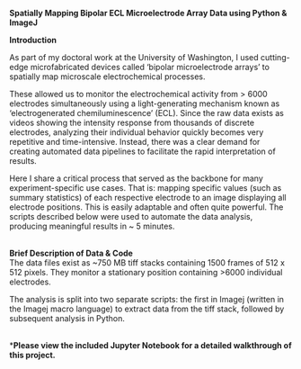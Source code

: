 **Spatially Mapping Bipolar ECL Microelectrode Array Data using Python & ImageJ**

**Introduction** 

As part of my doctoral work at the University of Washington, I used cutting-edge microfabricated devices called ‘bipolar microelectrode arrays’ to spatially map microscale electrochemical processes. 

These allowed us to monitor the electrochemical activity from > 6000 electrodes simultaneously using a light-generating mechanism known as ‘electrogenerated chemiluminescence’ (ECL). Since the raw data exists as videos showing the intensity response from thousands of discrete electrodes, analyzing their individual behavior quickly becomes very repetitive and time-intensive. Instead, there was a clear demand for creating automated data pipelines to facilitate the rapid interpretation of results. 

Here I share a critical process that served as the backbone for many experiment-specific use cases. That is: mapping specific values (such as summary statistics) of each respective electrode to an image displaying all electrode positions. This is easily adaptable and often quite powerful. The scripts described below were used to automate the data analysis, producing meaningful results in ~ 5 minutes. 


\
**Brief Description of Data & Code**
\
The data files exist as ~750 MB tiff stacks containing 1500 frames of 512 x 512 pixels. They monitor a stationary position containing >6000 individual electrodes. 

The analysis is split into two separate scripts: the first in Imagej (written in the Imagej macro language) to extract data from the tiff stack, followed by subsequent analysis in Python. 



\
***Please view the included Jupyter Notebook for a detailed walkthrough of this project.**



